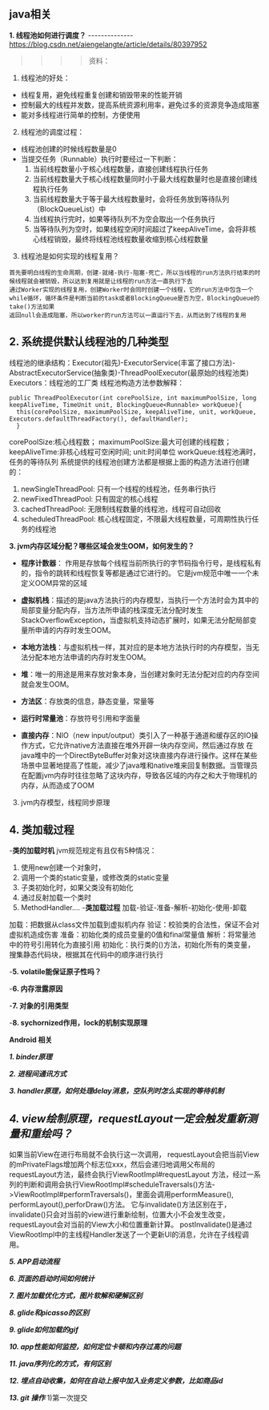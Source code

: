 ## java相关

**1. 线程池如何进行调度？**
--------------https://blog.csdn.net/aiengelangte/article/details/80397952
>>>>资料：
  1. 线程池的好处：
  - 线程复用，避免线程重复创建和销毁带来的性能开销
  - 控制最大的线程并发数，提高系统资源利用率，避免过多的资源竞争造成阻塞
  - 能对多线程进行简单的控制，方便使用
  2. 线程池的调度过程：
  - 线程池创建的时候线程数量是0
  - 当提交任务（Runnable）执行时要经过一下判断：
    1. 当前线程数量小于核心线程数量，直接创建线程执行任务
    2. 当前线程数量大于核心线程数量同时小于最大线程数量时也是直接创建线程执行任务
    3. 当前线程数量大于等于最大线程数量时，会将任务放到等待队列（BlockQueueList）中
    4. 当线程执行完时，如果等待队列不为空会取出一个任务执行
    5. 当等待队列为空时，如果线程空闲时间超过了keepAliveTime，会将非核心线程销毁，最终将线程池线程数量收缩到核心线程数量
  3. 线程池是如何实现的线程复用？
  
    首先要明白线程的生命周期，创建-就绪-执行-阻塞-死亡，所以当线程的run方法执行结束的时候线程就会被销毁，所以达到复用就是让线程的run方法一直执行下去
    通过Worker实现的线程复用，创建Worker时会同时创建一个线程，它的run方法中包含一个while循环，循环条件是判断当前的task或者BlockingQueue是否为空，BlockingQueue的take()方法如果
    返回null会造成阻塞，所以worker的run方法可以一直运行下去，从而达到了线程的复用
    
**2. 系统提供默认线程池的几种类型**
----
线程池的继承结构：Executor(祖先)-ExecutorService(丰富了接口方法)-AbstractExecutorService(抽象类)-ThreadPoolExecutor(最原始的线程池类)
Executors：线程池的工厂类
线程池构造方法参数解释：
```
public ThreadPoolExecutor(int corePoolSize, int maximumPoolSize, long keepAliveTime, TimeUnit unit, BlockingQueue<Runnable> workQueue){
  this(corePoolSize, maximumPoolSize, keepAliveTime, unit, workQueue, Executors.defaultThreadFactory(), defaultHandler);
  }
```
corePoolSize:核心线程数；
maximumPoolSize:最大可创建的线程数；
keepAliveTime:非核心线程可空闲时间;
unit:时间单位
workQueue:线程池满时，任务的等待队列
系统提供的线程池创建方法都是根据上面的构造方法进行创建的：
  1. newSingleThreadPool: 只有一个线程的线程池，任务串行执行
  2. newFixedThreadPool: 只有固定的核心线程
  3. cachedThreadPool: 无限制线程数量的线程池，线程可自动回收
  4. scheduledThreadPool: 核心线程固定，不限最大线程数量，可周期性执行任务的线程池

**3. jvm内存区域分配？哪些区域会发生OOM，如何发生的？**
	 
- **程序计数器**：
	作用是存放每个线程当前所执行的字节码指令行号，是线程私有的，指令的跳转和线程恢复等都是通过它进行的。
	它是jvm规范中唯一一个未定义OOM异常的区域

- **虚拟机栈**：描述的是java方法执行的内存模型，当执行一个方法时会为其中的局部变量分配内存，当方法所申请的栈深度无法分配时发生StackOverflowException，当虚拟机支持动态扩展时，如果无法分配局部变量所申请的内存时发生OOM。

- **本地方法栈**：与虚拟机栈一样，其对应的是本地方法执行时的内存模型，当无法分配本地方法申请的内存时发生OOM。

- **堆**：唯一的用途是用来存放对象本身，当创建对象时无法分配对应的内存空间就会发生OOM。

- **方法区**：存放类的信息，静态变量，常量等

- **运行时常量池**：存放符号引用和字面量

- **直接内存**：NIO（new input/output）类引入了一种基于通道和缓存区的IO操作方式，它允许native方法直接在堆外开辟一块内存空间，然后通过存放
	在java堆中的一个DirectByteBuffer对象对这块直接内存进行操作。这样在某些场景中显著地提高了性能，减少了java堆和native堆来回复制数据。当管理员在配置jvm内存时往往忽略了这块内存，导致各区域的内存之和大于物理机的内存，从而造成了OOM



3. jvm内存模型，线程同步原理

**4. 类加载过程**
------------
-**类的加载时机**
jvm规范规定有且仅有5种情况：
1. 使用new创建一个对象时，
2. 调用一个类的static变量，或修改类的static变量
3. 子类初始化时，如果父类没有初始化
4. 通过反射加载一个类时
5. MethodHandler....
-**类加载过程**
加载-验证-准备-解析-初始化-使用-卸载

加载：把数据从class文件加载到虚拟机内存
验证：校验类的合法性，保证不会对虚拟机造成伤害
准备：初始化类的成员变量的0值和final常量值
解析：将常量池中的符号引用转化为直接引用
初始化：执行类的<clinit>()方法，初始化所有的类变量，搜集静态代码块，根据其在代码中的顺序进行执行


-**5. volatile能保证原子性吗？**

-**6. 内存泄露原因**

-**7. 对象的引用类型**

-**8. sychornized作用，lock的机制实现原理**



**Android 相关**

***1. binder原理***

***2. 进程间通讯方式***

***3. handler原理，如何处理delay消息，空队列时怎么实现的等待机制***

***4. view绘制原理，requestLayout一定会触发重新测量和重绘吗？***
-----
如果当前View在进行布局就不会执行这一次调用，
requestLayout会把当前View的mPrivateFlags增加两个标志位xxx，然后会递归地调用父布局的requestLayout方法，最终会执行ViewRootImpl#requestLayout
方法，经过一系列的判断和调用会执行ViewRootImpl#scheduleTraversals()方法->ViewRootImpl#performTraversals()，里面会调用performMeasure(),
performLayout(),perforDraw()方法。
它与invalidate()方法区别在于，invalidate()只会对当前的view进行重新绘制，位置大小不会发生改变，requestLayout会对当前的View大小和位置重新计算。
postInvalidate()是通过ViewRootImpl中的主线程Handler发送了一个更新UI的消息，允许在子线程调用。

***5. APP启动流程***

***6. 页面的启动时间如何统计***

***7. 图片加载优化方式，图片软解和硬解区别***

***8. glide和picasso的区别***

***9. glide如何加载的gif***

***10. app性能如何监控，如何定位卡顿和内存过高的问题***

***11. java序列化的方式，有何区别***

***12. 埋点自动收集，如何在自动上报中加入业务定义参数，比如商品id***

***13. git 操作***
1)第一次提交
